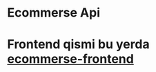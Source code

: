 # Ecommerse Api
# Frontend qismi bu yerda <a href="https://github.com/rshehroz1/ecommerse-frontend">ecommerse-frontend</a>
